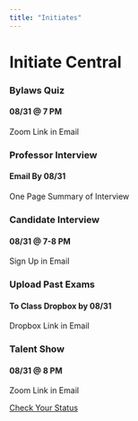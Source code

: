 ```yaml
---
title: "Initiates"
---
```

<div class="container container-grid">
  <div class="initiates-background"></div>
    <div class="initiates-content">
      <div class="page-title">
        <h1>Initiate Central</h1>
      </div>
      <div class="task-grid">
        <div class="task-card">
          <h3>Bylaws Quiz</h3>
          <h4>08/31 @ 7 PM</h4>
          <p>Zoom Link in Email</p>
        </div>
        <div class="task-card">
          <h3>Professor Interview</h3>
          <h4>Email By 08/31</h4>
          <p>One Page Summary of Interview</p>
        </div>
        <div class="task-card">
          <h3>Candidate Interview</h3>
          <h4>08/31 @ 7-8 PM</h4>
          <p>Sign Up in Email</p>
        </div>
        <div class="task-card">
          <h3>Upload Past Exams</h3>
          <h4>To Class Dropbox by 08/31</h4>
          <p>Dropbox Link in Email</p>
        </div>
        <div class="task-card">
          <h3>Talent Show</h3>
          <h4>08/31 @ 8 PM</h4>
          <p>Zoom Link in Email</p>
        </div>
      </div>
      <div class="button-container">
        <div class="status-button">
          <a href="https://my.ucla.edu/" target="_blank">Check Your Status</a>
        </div>
      </div>
  </div>
</div>

